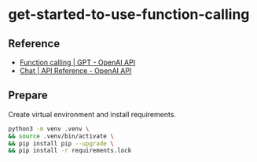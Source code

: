 get-started-to-use-function-calling
===

## Reference

- [Function calling | GPT - OpenAI API](https://platform.openai.com/docs/guides/gpt/function-calling)
- [Chat | API Reference - OpenAI API](https://platform.openai.com/docs/api-reference/chat/create)

## Prepare

Create virtual environment and install requirements.

```bash
python3 -m venv .venv \
&& source .venv/bin/activate \
&& pip install pip --upgrade \
&& pip install -r requirements.lock
```
